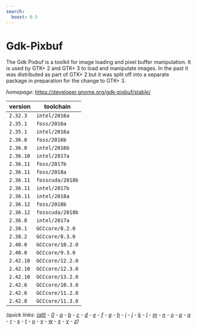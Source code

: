 ```yaml
---
search:
  boost: 0.5
---
```

# Gdk-Pixbuf

The Gdk Pixbuf is a toolkit for image loading and pixel buffer manipulation.  It is used by GTK+ 2 and GTK+ 3 to load and manipulate images. In the past it  was distributed as part of GTK+ 2 but it was split off into a separate package  in preparation for the change to GTK+ 3.

*homepage*: <https://developer.gnome.org/gdk-pixbuf/stable/>

version | toolchain
--------|----------
``2.32.3`` | ``intel/2016a``
``2.35.1`` | ``foss/2016a``
``2.35.1`` | ``intel/2016a``
``2.36.0`` | ``foss/2016b``
``2.36.0`` | ``intel/2016b``
``2.36.10`` | ``intel/2017a``
``2.36.11`` | ``foss/2017b``
``2.36.11`` | ``foss/2018a``
``2.36.11`` | ``fosscuda/2018b``
``2.36.11`` | ``intel/2017b``
``2.36.11`` | ``intel/2018a``
``2.36.12`` | ``foss/2018b``
``2.36.12`` | ``fosscuda/2018b``
``2.36.8`` | ``intel/2017a``
``2.38.1`` | ``GCCcore/8.2.0``
``2.38.2`` | ``GCCcore/8.3.0``
``2.40.0`` | ``GCCcore/10.2.0``
``2.40.0`` | ``GCCcore/9.3.0``
``2.42.10`` | ``GCCcore/12.2.0``
``2.42.10`` | ``GCCcore/12.3.0``
``2.42.10`` | ``GCCcore/13.2.0``
``2.42.6`` | ``GCCcore/10.3.0``
``2.42.6`` | ``GCCcore/11.2.0``
``2.42.8`` | ``GCCcore/11.3.0``


*(quick links: [(all)](../index.md) - [0](../0/index.md) - [a](../a/index.md) - [b](../b/index.md) - [c](../c/index.md) - [d](../d/index.md) - [e](../e/index.md) - [f](../f/index.md) - [g](../g/index.md) - [h](../h/index.md) - [i](../i/index.md) - [j](../j/index.md) - [k](../k/index.md) - [l](../l/index.md) - [m](../m/index.md) - [n](../n/index.md) - [o](../o/index.md) - [p](../p/index.md) - [q](../q/index.md) - [r](../r/index.md) - [s](../s/index.md) - [t](../t/index.md) - [u](../u/index.md) - [v](../v/index.md) - [w](../w/index.md) - [x](../x/index.md) - [y](../y/index.md) - [z](../z/index.md))*

